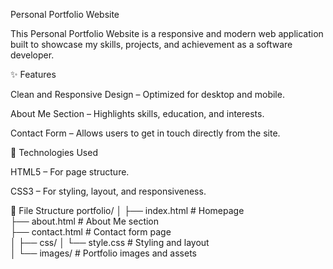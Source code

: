 Personal Portfolio Website

This Personal Portfolio Website is a responsive and modern web application built to showcase my skills, projects, and achievement as a software developer.

✨ Features

Clean and Responsive Design – Optimized for desktop and mobile.

About Me Section – Highlights skills, education, and interests.

Contact Form – Allows users to get in touch directly from the site.

🧰 Technologies Used

HTML5 – For page structure.

CSS3 – For styling, layout, and responsiveness.


🧩 File Structure
portfolio/
│
├── index.html          # Homepage  
├── about.html          # About Me section  
├── contact.html        # Contact form page  
│
├── css/
│   └── style.css       # Styling and layout    
│
└── images/             # Portfolio images and assets  



